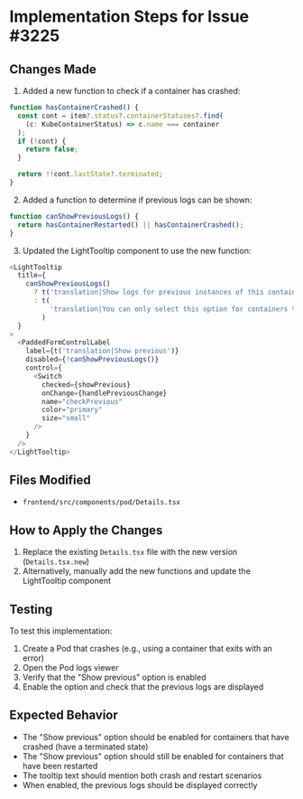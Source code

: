 # Implementation Steps for Issue #3225

## Changes Made

1. Added a new function to check if a container has crashed:
```typescript
function hasContainerCrashed() {
  const cont = item?.status?.containerStatuses?.find(
    (c: KubeContainerStatus) => c.name === container
  );
  if (!cont) {
    return false;
  }

  return !!cont.lastState?.terminated;
}
```

2. Added a function to determine if previous logs can be shown:
```typescript
function canShowPreviousLogs() {
  return hasContainerRestarted() || hasContainerCrashed();
}
```

3. Updated the LightTooltip component to use the new function:
```typescript
<LightTooltip
  title={
    canShowPreviousLogs()
      ? t('translation|Show logs for previous instances of this container.')
      : t(
          'translation|You can only select this option for containers that have crashed or been restarted.'
        )
  }
>
  <PaddedFormControlLabel
    label={t('translation|Show previous')}
    disabled={!canShowPreviousLogs()}
    control={
      <Switch
        checked={showPrevious}
        onChange={handlePreviousChange}
        name="checkPrevious"
        color="primary"
        size="small"
      />
    }
  />
</LightTooltip>
```

## Files Modified
- `frontend/src/components/pod/Details.tsx`

## How to Apply the Changes
1. Replace the existing `Details.tsx` file with the new version (`Details.tsx.new`)
2. Alternatively, manually add the new functions and update the LightTooltip component

## Testing
To test this implementation:
1. Create a Pod that crashes (e.g., using a container that exits with an error)
2. Open the Pod logs viewer
3. Verify that the "Show previous" option is enabled
4. Enable the option and check that the previous logs are displayed

## Expected Behavior
- The "Show previous" option should be enabled for containers that have crashed (have a terminated state)
- The "Show previous" option should still be enabled for containers that have been restarted
- The tooltip text should mention both crash and restart scenarios
- When enabled, the previous logs should be displayed correctly